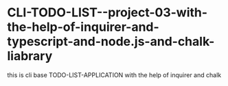 # CLI-TODO-LIST--project-03-with-the-help-of-inquirer-and-typescript-and-node.js-and-chalk-liabrary
this is cli base TODO-LIST-APPLICATION with the help of inquirer and chalk 
